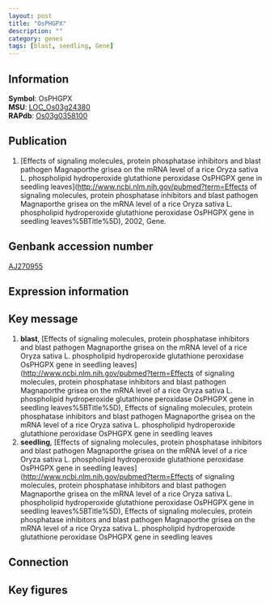 ```yaml
---
layout: post
title: "OsPHGPX"
description: ""
category: genes
tags: [blast, seedling, Gene]
---
```


## Information
__Symbol__: OsPHGPX  
__MSU__: [LOC_Os03g24380](http://rice.plantbiology.msu.edu/cgi-bin/ORF_infopage.cgi?orf=LOC_Os03g24380)  
__RAPdb__: [Os03g0358100](http://rapdb.dna.affrc.go.jp/viewer/gbrowse_details/irgsp1?name=Os03g0358100)  

## Publication
1. [Effects of signaling molecules, protein phosphatase inhibitors and blast pathogen Magnaporthe grisea on the mRNA level of a rice Oryza sativa L. phospholipid hydroperoxide glutathione peroxidase OsPHGPX gene in seedling leaves](http://www.ncbi.nlm.nih.gov/pubmed?term=Effects of signaling molecules, protein phosphatase inhibitors and blast pathogen Magnaporthe grisea on the mRNA level of a rice Oryza sativa L. phospholipid hydroperoxide glutathione peroxidase OsPHGPX gene in seedling leaves%5BTitle%5D), 2002, Gene.

## Genbank accession number
[AJ270955](http://www.ncbi.nlm.nih.gov/nuccore/AJ270955)  

## Expression information

## Key message
1. __blast__, [Effects of signaling molecules, protein phosphatase inhibitors and blast pathogen Magnaporthe grisea on the mRNA level of a rice Oryza sativa L. phospholipid hydroperoxide glutathione peroxidase OsPHGPX gene in seedling leaves](http://www.ncbi.nlm.nih.gov/pubmed?term=Effects of signaling molecules, protein phosphatase inhibitors and blast pathogen Magnaporthe grisea on the mRNA level of a rice Oryza sativa L. phospholipid hydroperoxide glutathione peroxidase OsPHGPX gene in seedling leaves%5BTitle%5D), Effects of signaling molecules, protein phosphatase inhibitors and blast pathogen Magnaporthe grisea on the mRNA level of a rice Oryza sativa L. phospholipid hydroperoxide glutathione peroxidase OsPHGPX gene in seedling leaves
2. __seedling__, [Effects of signaling molecules, protein phosphatase inhibitors and blast pathogen Magnaporthe grisea on the mRNA level of a rice Oryza sativa L. phospholipid hydroperoxide glutathione peroxidase OsPHGPX gene in seedling leaves](http://www.ncbi.nlm.nih.gov/pubmed?term=Effects of signaling molecules, protein phosphatase inhibitors and blast pathogen Magnaporthe grisea on the mRNA level of a rice Oryza sativa L. phospholipid hydroperoxide glutathione peroxidase OsPHGPX gene in seedling leaves%5BTitle%5D), Effects of signaling molecules, protein phosphatase inhibitors and blast pathogen Magnaporthe grisea on the mRNA level of a rice Oryza sativa L. phospholipid hydroperoxide glutathione peroxidase OsPHGPX gene in seedling leaves

## Connection

## Key figures


